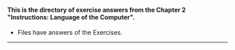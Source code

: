 #### This is the directory of exercise answers from the Chapter 2 "Instructions: Language of the Computer". ####



* Files have answers of the Exercises.

------------------------------------------------------------





